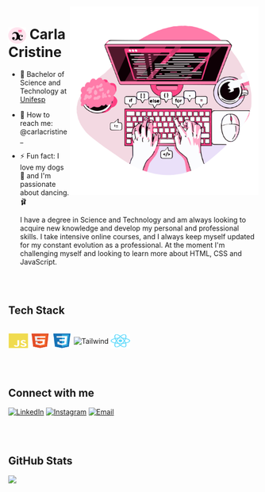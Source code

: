 <img align="right" alt="Developer vector created by storyset - www.freepik.com" height="380" src="https://github.com/ccszanin/ccszanin/blob/main/image.png">

<h1>
    <a href="https://ccszanin.github.io/">
        <img align="center" alt="Logo Carla" width="36px" src="https://github.com/ccszanin/ccszanin/blob/main/favicon.svg"></a>
    <span>Carla Cristine</span>
</h1>

- 🔭 Bachelor of Science and Technology at [Unifesp](https://www.unifesp.br)

- 📌 How to reach me: @carlacristine_ 

- ⚡ Fun fact: I love my dogs 🐶 and I'm passionate about dancing.🩰



    I have a degree in Science and Technology and am always looking to acquire new knowledge and develop my personal and professional skills. I take intensive online courses, and I always keep myself updated for my constant evolution as a professional. At the moment I'm challenging myself and looking to learn more about HTML, CSS and JavaScript.

<br><br>

<h2 align="left">Tech Stack</h2>

<div style="display: inline_block"><br>
   <img align="center" alt="Js" height="30" width="40" src="https://raw.githubusercontent.com/devicons/devicon/master/icons/javascript/javascript-plain.svg">
  <img align="center" alt="HTML" height="30" width="40" src="https://raw.githubusercontent.com/devicons/devicon/master/icons/html5/html5-original.svg">
  <img align="center" alt="CSS" height="30" width="40" src="https://raw.githubusercontent.com/devicons/devicon/master/icons/css3/css3-original.svg">
  <img align="center" alt="Tailwind" height="30" width="40" src="https://cdn.jsdelivr.net/gh/devicons/devicon/icons/tailwindcss/tailwindcss-plain.svg" />
  <img align="center" alt="React" height="30" width="40" src="https://raw.githubusercontent.com/devicons/devicon/master/icons/react/react-original.svg">
</div>


<br><br>



<h2 align="left">Connect with me</h2>

[![LinkedIn](https://img.shields.io/badge/-LinkedIn-000?style=for-the-badge&logo=linkedin&logoColor=FF3F82&color:FFF)](https://www.linkedin.com/in/carla-cristine-ab1a33215/)
[![Instagram](https://img.shields.io/badge/-Instagram-000?style=for-the-badge&logo=instagram&logoColor=FF3F82&color:FFF)](https://www.instagram.com/carlacristine_)
[![Email](https://img.shields.io/badge/-Gmail-000?style=for-the-badge&logo=gmail&logoColor=FF3F82&color:FFF)](mailto:carlacszanin@gmail.com)


<br><br>
<h2 align="left">GitHub Stats</h2>
<img
  src="https://github-readme-stats.vercel.app/api?username=ccszanin&count_private=true&title_height=25&hide=issues&bg_color=000&title_color=FF3F82&text_color=FFF&border_radius=3&border_color=FF3F82c&icon_color=FF3F82&theme=jolly"
/>


